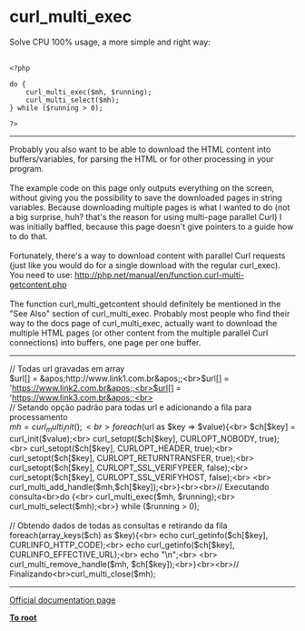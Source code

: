 # curl_multi_exec



Solve CPU 100% usage, a more simple and right way:<br><br>

```
<?php

do {
    curl_multi_exec($mh, $running);
    curl_multi_select($mh);
} while ($running > 0);

?>
```
  

---

Probably you also want to be able to download the HTML content into buffers/variables, for parsing the HTML or for other processing in your program.<br><br>The example code on this page only outputs everything on the screen, without giving you the possibility to save the downloaded pages in string variables. Because downloading multiple pages is what I wanted to do (not a big surprise, huh? that&apos;s the reason for using multi-page parallel Curl) I was initially baffled, because this page doesn&apos;t give pointers to a guide how to do that.<br><br>Fortunately, there&apos;s a way to download content with parallel Curl requests (just like you would do for a single download with the regular curl_exec). You need to use: http://php.net/manual/en/function.curl-multi-getcontent.php<br><br>The function curl_multi_getcontent should definitely be mentioned in the "See Also" section of curl_multi_exec. Probably most people who find their way to the docs page of curl_multi_exec, actually want to download the multiple HTML pages (or other content from the multiple parallel Curl connections) into buffers, one page per one buffer.  

---

// Todas url gravadas em array<br>$url[] = &apos;http://www.link1.com.br&apos;;<br>$url[] = &apos;https://www.link2.com.br&apos;;<br>$url[] = &apos;https://www.link3.com.br&apos;;<br><br>// Setando op&#xE7;&#xE3;o padr&#xE3;o para todas url e adicionando a fila para processamento<br>$mh = curl_multi_init();<br>foreach($url as $key =&gt; $value){<br>  $ch[$key] = curl_init($value);<br>  curl_setopt($ch[$key], CURLOPT_NOBODY, true);<br>  curl_setopt($ch[$key], CURLOPT_HEADER, true);<br>  curl_setopt($ch[$key], CURLOPT_RETURNTRANSFER, true);<br>  curl_setopt($ch[$key], CURLOPT_SSL_VERIFYPEER, false);<br>  curl_setopt($ch[$key], CURLOPT_SSL_VERIFYHOST, false);<br>  <br>  curl_multi_add_handle($mh,$ch[$key]);<br>}<br><br>// Executando consulta<br>do {<br>  curl_multi_exec($mh, $running);<br>  curl_multi_select($mh);<br>} while ($running &gt; 0);<br><br>// Obtendo dados de todas as consultas e retirando da fila<br>foreach(array_keys($ch) as $key){<br>  echo curl_getinfo($ch[$key], CURLINFO_HTTP_CODE);<br>  echo curl_getinfo($ch[$key], CURLINFO_EFFECTIVE_URL);<br>  echo "\n";<br>  <br>  curl_multi_remove_handle($mh, $ch[$key]);<br>}<br><br>// Finalizando<br>curl_multi_close($mh);  

---

[Official documentation page](https://www.php.net/manual/en/function.curl-multi-exec.php)

**[To root](/README.md)**
